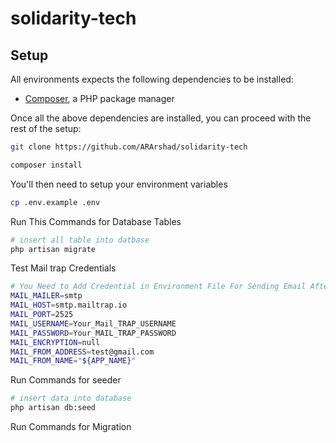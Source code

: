 # solidarity-tech

## Setup

All environments expects the following dependencies to be installed:
-   [Composer](https://getcomposer.org/), a PHP package manager

Once all the above dependencies are installed, you can proceed with the rest of the setup:

```bash
git clone https://github.com/ARArshad/solidarity-tech

composer install
```

You'll then need to setup your environment variables

```bash
cp .env.example .env
```


Run This Commands for Database Tables

```bash
# insert all table into datbase 
php artisan migrate
```

Test Mail trap Credentials
```bash
# You Need to Add Credential in Environment File For Sending Email After Create Booking 
MAIL_MAILER=smtp
MAIL_HOST=smtp.mailtrap.io
MAIL_PORT=2525
MAIL_USERNAME=Your_Mail_TRAP_USERNAME
MAIL_PASSWORD=Your_MAIL_TRAP_PASSWORD
MAIL_ENCRYPTION=null
MAIL_FROM_ADDRESS=test@gmail.com
MAIL_FROM_NAME="${APP_NAME}"
```

Run Commands for seeder

```bash
# insert data into database 
php artisan db:seed
```

Run Commands for Migration



